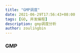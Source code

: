 ```yaml
---
title: "GMP调度"
date: 2021-06-29T17:56:43+08:00
tags: [GO, 并发编程]
description: gmp调度分析
author: zoulingbin
---
```


<!--more-->
### GMP
